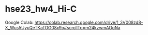 # hse23_hw4_Hi-C
Google Colab: https://colab.research.google.com/drive/1_3V008zd8-X_Wus5UyuQeTKaTOG08x9o#scrollTo=m24kzwmAOoNa
